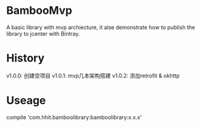 # BambooMvp

A basic library with mvp archiecture, it alse demonstrate how to publish the 
library to jcenter with Bintray.

# History

v1.0.0: 创建空项目
v1.0.1: mvp几本架构搭建
v1.0.2: 添加retrofit & okhttp 

# Useage

compile 'com.hhit.bamboolibrary:bamboolibrary:x.x.x'

